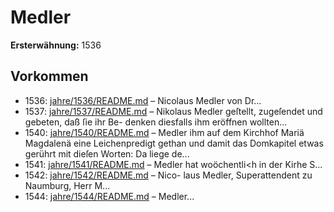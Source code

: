 # Medler

**Ersterwähnung:** 1536

## Vorkommen
- 1536: [jahre/1536/README.md](../jahre/1536/README.md) – Nicolaus
Medler von Dr...
- 1537: [jahre/1537/README.md](../jahre/1537/README.md) – Nikolaus
Medler geſtellt, zugeſendet und gebeten, daß ſie ihr Be-
denken diesfalls ihm eröffnen wollten...
- 1540: [jahre/1540/README.md](../jahre/1540/README.md) – Medler ihm auf dem Kirchhof
Mariä Magdalenä eine Leichenpredigt gethan und damit
das Domkapitel etwas gerührt mit dieſen Worten: Da
liege de...
- 1541: [jahre/1541/README.md](../jahre/1541/README.md) – Medler hat woöchentli<h in der Kirhe S...
- 1542: [jahre/1542/README.md](../jahre/1542/README.md) – Nico-
laus Medler, Superattendent zu Naumburg, Herr M...
- 1544: [jahre/1544/README.md](../jahre/1544/README.md) – Medler...
